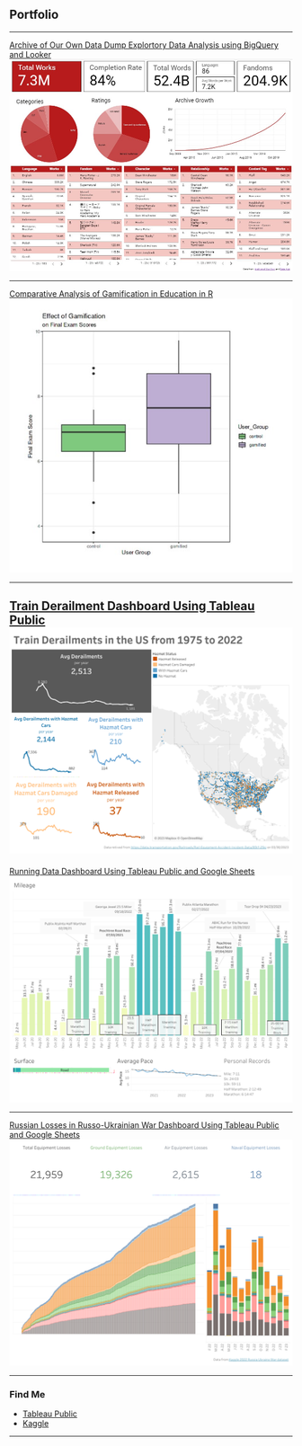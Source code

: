 ## Portfolio

---

[Archive of Our Own Data Dump Explortory Data Analysis using BigQuery and Looker](/AO3_EDA.md)
<img src="images/AO3 dashbaord.jpg?raw=true">

---
[Comparative Analysis of Gamification in Education in R](https://www.kaggle.com/code/ashleylevy/gamification-effect-on-student-test-scores)
<img src="images/gamification.jpg?raw=true"/>


---


[Train Derailment Dashboard Using Tableau Public](/train.md)
<img src="images/train dashboard.png?raw=true"/>
---

[Running Data Dashboard Using Tableau Public and Google Sheets](/running_dashboard.md)
<img src="images/running_dash_v3.png?raw=true"/>


---
          
[Russian Losses in Russo-Ukrainian War Dashboard Using Tableau Public and Google Sheets](/russo-ukrainian_war_dash.md)
<img src="images/equipment_dash.png?raw=true"/>
          
---
### Find Me         
- [Tableau Public](https://public.tableau.com/app/profile/ashley.levy8624)
- [Kaggle](https://www.kaggle.com/ashleylevy)

---
